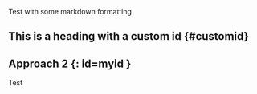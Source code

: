 Test with some markdown formatting


## This is a heading with a custom id {#customid}

## Approach 2 {: id=myid }

Test
